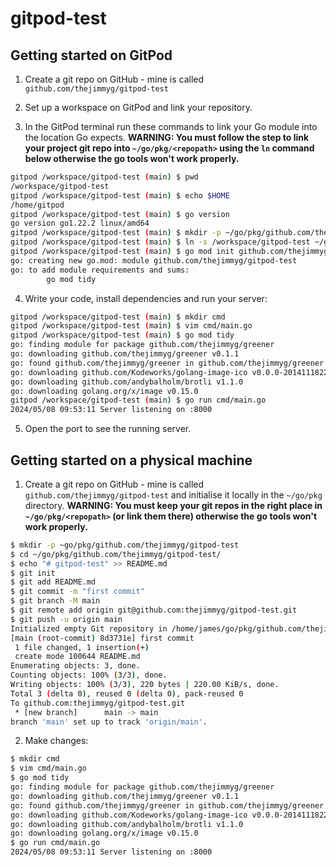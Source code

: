 # gitpod-test

## Getting started on GitPod

1. Create a git repo on GitHub - mine is called `github.com/thejimmyg/gitpod-test`

2. Set up a workspace on GitPod and link your repository.

3. In the GitPod terminal run these commands to link your Go module into the location Go expects. **WARNING: You must follow the step to link your project git repo into `~/go/pkg/<repopath>` using the `ln` command below otherwise the go tools won't work properly.**

```sh
gitpod /workspace/gitpod-test (main) $ pwd
/workspace/gitpod-test
gitpod /workspace/gitpod-test (main) $ echo $HOME
/home/gitpod
gitpod /workspace/gitpod-test (main) $ go version
go version go1.22.2 linux/amd64
gitpod /workspace/gitpod-test (main) $ mkdir -p ~/go/pkg/github.com/thejimmyg
gitpod /workspace/gitpod-test (main) $ ln -s /workspace/gitpod-test ~/go/pkg/github.com/thejimmyg/gitpod-test
gitpod /workspace/gitpod-test (main) $ go mod init github.com/thejimmyg/gitpod
go: creating new go.mod: module github.com/thejimmyg/gitpod-test
go: to add module requirements and sums:
        go mod tidy
```

4. Write your code, install dependencies and run your server:

```sh
gitpod /workspace/gitpod-test (main) $ mkdir cmd
gitpod /workspace/gitpod-test (main) $ vim cmd/main.go
gitpod /workspace/gitpod-test (main) $ go mod tidy 
go: finding module for package github.com/thejimmyg/greener
go: downloading github.com/thejimmyg/greener v0.1.1
go: found github.com/thejimmyg/greener in github.com/thejimmyg/greener v0.1.1
go: downloading github.com/Kodeworks/golang-image-ico v0.0.0-20141118225523-73f0f4cfade9
go: downloading github.com/andybalholm/brotli v1.1.0
go: downloading golang.org/x/image v0.15.0
gitpod /workspace/gitpod-test (main) $ go run cmd/main.go
2024/05/08 09:53:11 Server listening on :8000
```

5. Open the port to see the running server.


## Getting started on a physical machine

1. Create a git repo on GitHub - mine is called `github.com/thejimmyg/gitpod-test` and initialise it locally in the `~/go/pkg` directory. **WARNING: You must keep your git repos in the right place in `~/go/pkg/<repopath>` (or link them there) otherwise the go tools won't work properly.**

```sh
$ mkdir -p ~go/pkg/github.com/thejimmyg/gitpod-test
$ cd ~/go/pkg/github.com/thejimmyg/gitpod-test/
$ echo "# gitpod-test" >> README.md
$ git init
$ git add README.md
$ git commit -m "first commit"
$ git branch -M main
$ git remote add origin git@github.com:thejimmyg/gitpod-test.git
$ git push -u origin main
Initialized empty Git repository in /home/james/go/pkg/github.com/thejimmyg/gitpod-test/.git/
[main (root-commit) 8d3731e] first commit
 1 file changed, 1 insertion(+)
 create mode 100644 README.md
Enumerating objects: 3, done.
Counting objects: 100% (3/3), done.
Writing objects: 100% (3/3), 220 bytes | 220.00 KiB/s, done.
Total 3 (delta 0), reused 0 (delta 0), pack-reused 0
To github.com:thejimmyg/gitpod-test.git
 * [new branch]      main -> main
branch 'main' set up to track 'origin/main'.
```

2. Make changes:

```sh
$ mkdir cmd
$ vim cmd/main.go
$ go mod tidy 
go: finding module for package github.com/thejimmyg/greener
go: downloading github.com/thejimmyg/greener v0.1.1
go: found github.com/thejimmyg/greener in github.com/thejimmyg/greener v0.1.1
go: downloading github.com/Kodeworks/golang-image-ico v0.0.0-20141118225523-73f0f4cfade9
go: downloading github.com/andybalholm/brotli v1.1.0
go: downloading golang.org/x/image v0.15.0
$ go run cmd/main.go 
2024/05/08 09:53:11 Server listening on :8000
```
